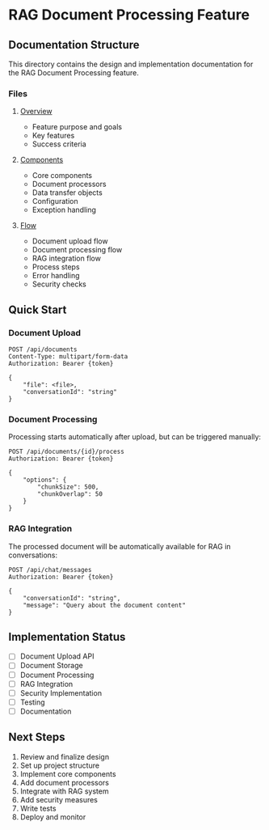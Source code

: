 # RAG Document Processing Feature

## Documentation Structure

This directory contains the design and implementation documentation for the RAG Document Processing feature.

### Files

1. [Overview](1-overview.md)
   - Feature purpose and goals
   - Key features
   - Success criteria

2. [Components](components.md)
   - Core components
   - Document processors
   - Data transfer objects
   - Configuration
   - Exception handling

3. [Flow](flow.md)
   - Document upload flow
   - Document processing flow
   - RAG integration flow
   - Process steps
   - Error handling
   - Security checks

## Quick Start

### Document Upload

```http
POST /api/documents
Content-Type: multipart/form-data
Authorization: Bearer {token}

{
    "file": <file>,
    "conversationId": "string"
}
```

### Document Processing

Processing starts automatically after upload, but can be triggered manually:

```http
POST /api/documents/{id}/process
Authorization: Bearer {token}

{
    "options": {
        "chunkSize": 500,
        "chunkOverlap": 50
    }
}
```

### RAG Integration

The processed document will be automatically available for RAG in conversations:

```http
POST /api/chat/messages
Authorization: Bearer {token}

{
    "conversationId": "string",
    "message": "Query about the document content"
}
```

## Implementation Status

- [ ] Document Upload API
- [ ] Document Storage
- [ ] Document Processing
- [ ] RAG Integration
- [ ] Security Implementation
- [ ] Testing
- [ ] Documentation

## Next Steps

1. Review and finalize design
2. Set up project structure
3. Implement core components
4. Add document processors
5. Integrate with RAG system
6. Add security measures
7. Write tests
8. Deploy and monitor 